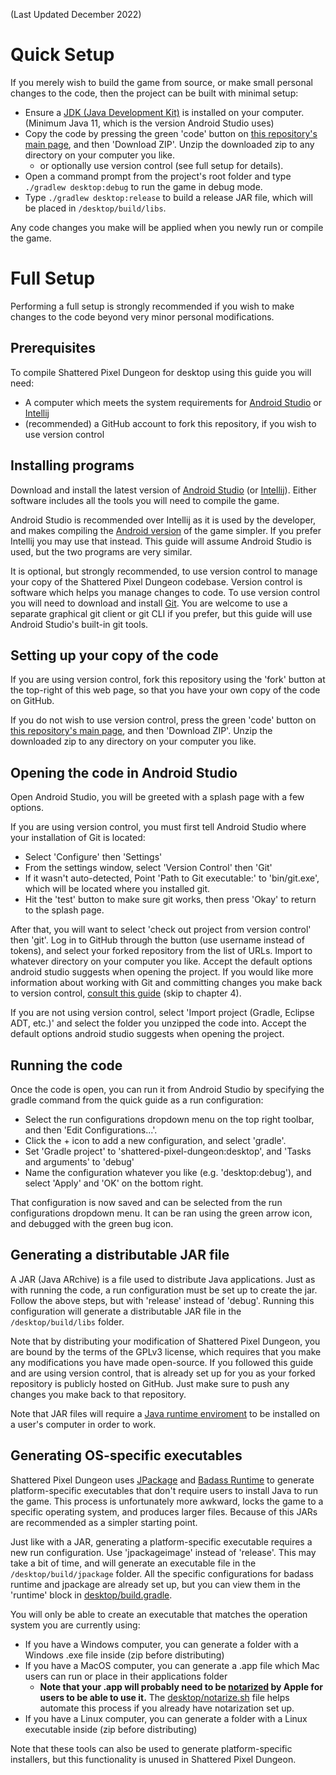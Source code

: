(Last Updated December 2022)

# Quick Setup

If you merely wish to build the game from source, or make small personal changes to the code, then the project can be built with minimal setup:
- Ensure a [JDK (Java Development Kit)](https://www.oracle.com/java/technologies/downloads/#java11) is installed on your computer. (Minimum Java 11, which is the version Android Studio uses)
- Copy the code by pressing the green 'code' button on [this repository's main page](https://github.com/00-Evan/shattered-pixel-dungeon), and then 'Download ZIP'. Unzip the downloaded zip to any directory on your computer you like.
    - or optionally use version control (see full setup for details).
- Open a command prompt from the project's root folder and type `./gradlew desktop:debug` to run the game in debug mode.
- Type `./gradlew desktop:release` to build a release JAR file, which will be placed in `/desktop/build/libs`.

Any code changes you make will be applied when you newly run or compile the game.

# Full Setup

Performing a full setup is strongly recommended if you wish to make changes to the code beyond very minor personal modifications.

## Prerequisites

To compile Shattered Pixel Dungeon for desktop using this guide you will need:
- A computer which meets the system requirements for [Android Studio](https://developer.android.com/studio#get-android-studio) or [Intellij](https://www.jetbrains.com/help/idea/installation-guide.html)
- (recommended) a GitHub account to fork this repository, if you wish to use version control

## Installing programs

Download and install the latest version of [Android Studio](https://developer.android.com/studio) (or [Intellij](https://www.jetbrains.com/idea/download)). Either software includes all the tools you will need to compile the game.

Android Studio is recommended over Intellij as it is used by the developer, and makes compiling the [Android version](getting-started-android.md) of the game simpler. If you prefer Intellij you may use that instead. This guide will assume Android Studio is used, but the two programs are very similar.

It is optional, but strongly recommended, to use version control to manage your copy of the Shattered Pixel Dungeon codebase. Version control is software which helps you manage changes to code. To use version control you will need to download and install [Git](https://git-scm.com/downloads). You are welcome to use a separate graphical git client or git CLI if you prefer, but this guide will use Android Studio's built-in git tools.

## Setting up your copy of the code

If you are using version control, fork this repository using the 'fork' button at the top-right of this web page, so that you have your own copy of the code on GitHub.

If you do not wish to use version control, press the green 'code' button on [this repository's main page](https://github.com/00-Evan/shattered-pixel-dungeon), and then 'Download ZIP'. Unzip the downloaded zip to any directory on your computer you like.

## Opening the code in Android Studio

Open Android Studio, you will be greeted with a splash page with a few options.

If you are using version control, you must first tell Android Studio where your installation of Git is located:
- Select 'Configure' then 'Settings'
- From the settings window, select 'Version Control' then 'Git'
- If it wasn't auto-detected, Point 'Path to Git executable:' to 'bin/git.exe', which will be located where you installed git.
- Hit the 'test' button to make sure git works, then press 'Okay' to return to the splash page.

After that, you will want to select 'check out project from version control' then 'git'. Log in to GitHub through the button (use username instead of tokens), and select your forked repository from the list of URLs. Import to whatever directory on your computer you like. Accept the default options android studio suggests when opening the project. If you would like more information about working with Git and committing changes you make back to version control, [consult this guide](https://code.tutsplus.com/tutorials/working-with-git-in-android-studio--cms-30514) (skip to chapter 4).

If you are not using version control, select 'Import project (Gradle, Eclipse ADT, etc.)' and select the folder you unzipped the code into. Accept the default options android studio suggests when opening the project.

## Running the code

Once the code is open, you can run it from Android Studio by specifying the gradle command from the quick guide as a run configuration:
- Select the run configurations dropdown menu on the top right toolbar, and then 'Edit Configurations...'.
- Click the + icon to add a new configuration, and select 'gradle'.
- Set 'Gradle project' to 'shattered-pixel-dungeon:desktop', and 'Tasks and arguments' to 'debug'
- Name the configuration whatever you like (e.g. 'desktop:debug'), and select 'Apply' and 'OK' on the bottom right.

That configuration is now saved and can be selected from the run configurations dropdown menu. It can be ran using the green arrow icon, and debugged with the green bug icon.

## Generating a distributable JAR file

A JAR (Java ARchive) is a file used to distribute Java applications. Just as with running the code, a run configuration must be set up to create the jar. Follow the above steps, but with 'release' instead of 'debug'. Running this configuration will generate a distributable JAR file in the `/desktop/build/libs` folder.

Note that by distributing your modification of Shattered Pixel Dungeon, you are bound by the terms of the GPLv3 license, which requires that you make any modifications you have made open-source. If you followed this guide and are using version control, that is already set up for you as your forked repository is publicly hosted on GitHub. Just make sure to push any changes you make back to that repository.

Note that JAR files will require a [Java runtime enviroment](https://www.java.com/en/download/) to be installed on a user's computer in order to work.

## Generating OS-specific executables

Shattered Pixel Dungeon uses [JPackage](https://dev.java/learn/jpackage/) and [Badass Runtime](https://badass-runtime-plugin.beryx.org/releases/latest/) to generate platform-specific executables that don't require users to install Java to run the game. This process is unfortunately more awkward, locks the game to a specific operating system, and produces larger files. Because of this JARs are recommended as a simpler starting point.

Just like with a JAR, generating a platform-specific executable requires a new run configuration. Use 'jpackageimage' instead of 'release'. This may take a bit of time, and will generate an executable file in the `/desktop/build/jpackage` folder. All the specific configurations for badass runtime and jpackage are already set up, but you can view them in the 'runtime' block in [desktop/build.gradle](./desktop/build.gradle).

You will only be able to create an executable that matches the operation system you are currently using:
- If you have a Windows computer, you can generate a folder with a Windows .exe file inside (zip before distributing)
- If you have a MacOS computer, you can generate a .app file which Mac users can run or place in their applications folder
  - **Note that your .app will probably need to be [notarized](https://developer.apple.com/documentation/security/notarizing_macos_software_before_distribution) by Apple for users to be able to use it.** The [desktop/notarize.sh](./desktop/notarize.sh) file helps automate this process if you already have notarization set up.
- If you have a Linux computer, you can generate a folder with a Linux executable inside (zip before distributing)

Note that these tools can also be used to generate platform-specific installers, but this functionality is unused in Shattered Pixel Dungeon.